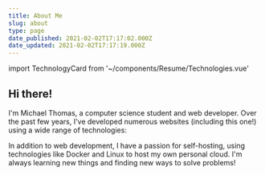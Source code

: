 ```yaml
---
title: About Me
slug: about
type: page
date_published: 2021-02-02T17:17:02.000Z
date_updated: 2021-02-02T17:17:19.000Z
---
```


import TechnologyCard from '~/components/Resume/Technologies.vue'

<div class="prose text-xl mx-auto">

## Hi there!

I'm Michael Thomas, a computer science student and web developer. Over the past few years, I've developed numerous websites (including this one!) using a wide range of technologies:

</div>

<div class="max-w-65ch mx-auto my-5 text-xl">

<TechnologyCard />

</div>

<div class="prose text-xl mx-auto">

In addition to web development, I have a passion for self-hosting, using technologies like Docker and Linux to host my own personal cloud. I'm always learning new things and finding new ways to solve problems!

</div>
